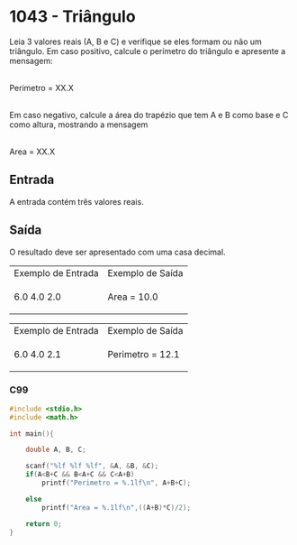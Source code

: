 <html>
  <body style="padding: 10px 0px">
    <div class="header">
      <h1>1043 - Triângulo</h1>
      <div class="problem">
        <div class="description">
          <p>
            Leia 3 valores reais (A, B e C) e verifique se eles formam ou não um
            triângulo. Em caso positivo, calcule o perímetro do triângulo e
            apresente a mensagem:
          </p>
          <p><br /><span class="code">Perimetro = XX.X</span></p>
          <p>
            <br />Em caso negativo, calcule a área do trapézio que tem A e B
            como base e C como altura, mostrando a mensagem
          </p>
          <p><br /><span class="code">Area = XX.X</span></p>
        </div>
        <h2>Entrada</h2>
        <div class="input">
          <p>A entrada contém três valores reais.</p>
        </div>
        <h2>Saída</h2>
        <div class="output">
          <p>O resultado deve ser apresentado com uma casa decimal.</p>
        </div>
        <div class="both"></div>
        <table>
          <tbody>
            <tr>
              <td>Exemplo de Entrada</td>
              <td>Exemplo de Saída</td>
            </tr>
            <tr>
              <td class="division">
                <p>6.0 4.0 2.0</p>
              </td>
              <td>
                <p>Area = 10.0</p>
              </td>
            </tr>
          </tbody>
        </table>
        <table>
          <tbody>
            <tr>
              <td>Exemplo de Entrada</td>
              <td>Exemplo de Saída</td>
            </tr>
            <tr>
              <td class="division">
                <p>6.0 4.0 2.1</p>
              </td>
              <td>
                <p>Perimetro = 12.1</p>
              </td>
            </tr>
          </tbody>
        </table>
      </div>
    </div>
  </body>
</html>

### C99

```c
#include <stdio.h>
#include <math.h>

int main(){

    double A, B, C;

    scanf("%lf %lf %lf", &A, &B, &C);
    if(A<B+C && B<A+C && C<A+B)
        printf("Perimetro = %.1lf\n", A+B+C);

    else
        printf("Area = %.1lf\n",((A+B)*C)/2);

    return 0;
}
```
